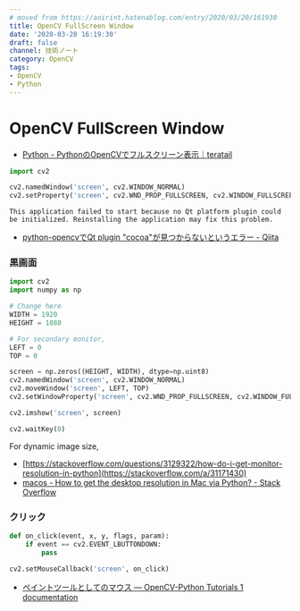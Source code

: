 ```yaml
---
# moved from https://aoirint.hatenablog.com/entry/2020/03/20/161930
title: OpenCV FullScreen Window
date: '2020-03-20 16:19:30'
draft: false
channel: 技術ノート
category: OpenCV
tags:
- OpenCV
- Python
---
```

# OpenCV FullScreen Window

- [Python - PythonのOpenCVでフルスクリーン表示｜teratail](https://teratail.com/questions/105621)

```python
import cv2

cv2.namedWindow('screen', cv2.WINDOW_NORMAL)
cv2.setProperty('screen', cv2.WND_PROP_FULLSCREEN, cv2.WINDOW_FULLSCREEN)
```

```
This application failed to start because no Qt platform plugin could be initialized. Reinstalling the application may fix this problem.
```

- [python-opencvでQt plugin "cocoa"が見つからないというエラー - Qiita](https://qiita.com/jmtsn/items/aa73d837b3a8d4158885)


### 黒画面

```python
import cv2
import numpy as np

# Change here
WIDTH = 1920
HEIGHT = 1080

# For secondary monitor,
LEFT = 0
TOP = 0

screen = np.zeros((HEIGHT, WIDTH), dtype=np.uint8)
cv2.namedWindow('screen', cv2.WINDOW_NORMAL)
cv2.moveWindow('screen', LEFT, TOP)
cv2.setWindowProperty('screen', cv2.WND_PROP_FULLSCREEN, cv2.WINDOW_FULLSCREEN)

cv2.imshow('screen', screen)

cv2.waitKey(0)
```

For dynamic image size,

- [https://stackoverflow.com/questions/3129322/how-do-i-get-monitor-resolution-in-python](https://stackoverflow.com/a/31171430)
- [macos - How to get the desktop resolution in Mac via Python? - Stack Overflow](https://stackoverflow.com/questions/1281397/how-to-get-the-desktop-resolution-in-mac-via-python)

### クリック

```python
def on_click(event, x, y, flags, param):
    if event == cv2.EVENT_LBUTTONDOWN:
        pass

cv2.setMouseCallback('screen', on_click)
```

- [ペイントツールとしてのマウス — OpenCV-Python Tutorials 1 documentation](http://labs.eecs.tottori-u.ac.jp/sd/Member/oyamada/OpenCV/html/py_tutorials/py_gui/py_mouse_handling/py_mouse_handling.html)
